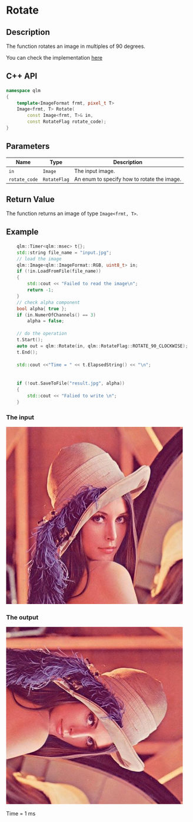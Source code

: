 # Rotate

## Description
The function rotates an image  in multiples of 90 degrees.

You can check the implementation [here](../../../../source/Rotate.cpp)

## C++ API
```c++
namespace qlm
{
	template<ImageFormat frmt, pixel_t T>
	Image<frmt, T> Rotate(
		const Image<frmt, T>& in,
		const RotateFlag rotate_code);
}
```

## Parameters

| Name          | Type         | Description                                                         |
|---------------|--------------|---------------------------------------------------------------------|
| `in`          | `Image`      | The input image.                                                    |
| `rotate_code` | `RotateFlag` | An enum to specify how to rotate the image.                         |

## Return Value
The function returns an image of type `Image<frmt, T>`.

## Example

```c++
	qlm::Timer<qlm::msec> t{};
	std::string file_name = "input.jpg";
	// load the image
	qlm::Image<qlm::ImageFormat::RGB, uint8_t> in;
	if (!in.LoadFromFile(file_name))
	{
		std::cout << "Failed to read the image\n";
		return -1;
	}
	// check alpha component
	bool alpha{ true };
	if (in.NumerOfChannels() == 3)
		alpha = false;

	// do the operation
	t.Start();
	auto out = qlm::Rotate(in, qlm::RotateFlag::ROTATE_90_CLOCKWISE);
	t.End();

	std::cout <<"Time = " << t.ElapsedString() << "\n";


	if (!out.SaveToFile("result.jpg", alpha))
	{
		std::cout << "Falied to write \n";
	}
```
### The input
![Input Image](input.jpg)
### The output
![Input Image](result.jpg)

Time = 1 ms
